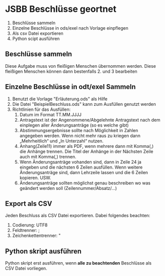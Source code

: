 # JSBB Beschlüsse geortnet
1. Beschlüsse sammeln
2. Einzelne Beschlüsse in ods/exel nach Vorlage einpflegen
3. Als csv Datei exportieren
4. Python scipt ausführen

## Beschlüsse sammeln

Diese Aufgabe muss von fleißigen Menschen übernommen werden. Diese fleißigen Menschen können dann bestenfalls 2. und 3 bearbeiten

## Einzelne Beschlüsse in odt/exel Sammeln

 1. Benutzt die Vorlage "Erläuterung.ods" als Hilfe
 2. Die Datei "BeispielBeschluss.ods" kann zum Ausfüllen genutzt werden 
 3. Richtlinien für das Ausfüllen:
	1. Datum im Format TT.MM.JJJJ
	2. Antragstext ist der Angenommene/Abgelehnte Antragstext nach dem einplegen aller Änderungsanträge (so es welche gibt)
	3. Abstimmungsergebnisse sollte nach Möglichkeit in Zahlen angegeben werden. Wenn nicht mehr raus zu kriegen dann „Mehrheitlich“ und „In Unterzahl“ nutzen.
	4. Anhang(Zeile11) immer als PDF, wenn mehrere dann mit Komma(,) die Anhänge trennen. Die Titel der Anhänge in der Nächsten Zeile auch mit Komma(,) trennen.
	5. Wenn Änderungsanträge vohanden sind, dann in Zeile 24 ja eingeben und die nächsten 6 Zeilen ausfüllen. Wenn weitere Änderungsanträge sind, dann Lehrzeile lassen und die 6 Zeilen kopieren. USW.
	6. Änderungsanträge sollten möglichst genau beschreiben wo was geändert werden soll (Zeilennummer/Absatz/...)


## Export als CSV

 Jeden Beschluss als CSV Datei exportieren. Dabei folgendes beachten:
 1. Codierung: UTF8
 2. Feldtrenner: ;
 3. Zeichenkettentrenner: "

## Python skript ausführen
Python skript erst ausführen, wenn **alle zu beachtenden** Beschlüsse als CSV Datei vorliegen.